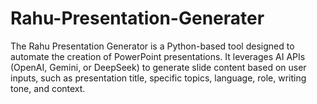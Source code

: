 # Rahu-Presentation-Generater
The Rahu Presentation Generator is a Python-based tool designed to automate the creation of PowerPoint presentations. It leverages AI APIs (OpenAI, Gemini, or DeepSeek) to generate slide content based on user inputs, such as presentation title, specific topics, language, role, writing tone, and context.
